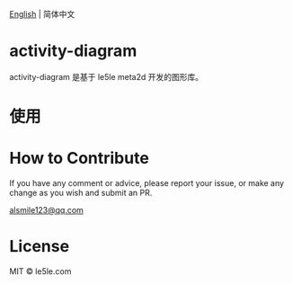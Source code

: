 [English](./README.md) | 简体中文

# activity-diagram

activity-diagram 是基于 le5le meta2d 开发的图形库。

# 使用

# How to Contribute

If you have any comment or advice, please report your issue, or make any change as you wish and submit an PR.

alsmile123@qq.com

# License

MIT © le5le.com
